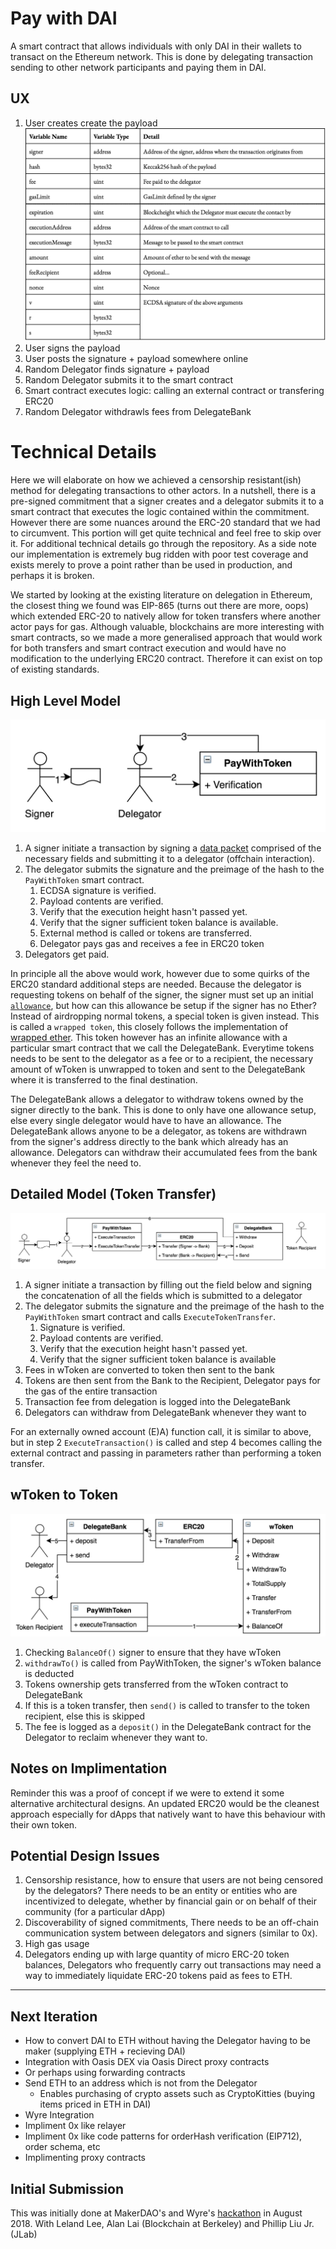 # Pay with DAI
A smart contract that allows individuals with only DAI in their wallets to transact on the Ethereum network. This is done by delegating transaction sending to other network participants and paying them in DAI.

## UX
 1. User creates create the payload
 ![GitHub Logo](/imgs/datafields.png)
 2. User signs the payload
 3. User posts the signature + payload somewhere online
 4. Random Delegator finds signature + payload
 5. Random Delegator submits it to the smart contract
 6. Smart contract executes logic: calling an external contract or transfering ERC20
 6. Random Delegator withdrawls fees from DelegateBank

# Technical Details
Here we will elaborate on how we achieved a censorship resistant(ish) method for delegating transactions to other actors. In a nutshell, there is a pre-signed commitment that a signer creates and a delegator submits it to a smart contract that executes the logic contained within the commitment. However there are some nuances around the ERC-20 standard that we had to circumvent. This portion will get quite technical and feel free to skip over it. For additional technical details go through the repository. As a side note our implementation is extremely bug ridden with poor test coverage and exists merely to prove a point rather than be used in production, and perhaps it is broken.

We started by looking at the existing literature on delegation in Ethereum, the closest thing we found was EIP-865 (turns out there are more, oops) which extended ERC-20 to natively allow for token transfers where another actor pays for gas. Although valuable, blockchains are more interesting with smart contracts, so we made a more generalised approach that would work for both transfers and smart contract execution and would have no modification to the underlying ERC20 contract. Therefore it can exist on top of existing standards.

## High Level Model
![High Level Flow Diagram](/imgs/highLevel.png)
1. A signer initiate a transaction by signing a [data packet]() comprised of the necessary fields and submitting it to a delegator (offchain interaction).
2. The delegator submits the signature and the preimage of the hash to the `PayWithToken` smart contract.
	1. ECDSA signature is verified.
	2. Payload contents are verified.
	3. Verify that the execution height hasn't passed yet.
	4. Verify that the signer sufficient token balance is available.
	5. External method is called or tokens are transferred.
	6. Delegator pays gas and receives a fee in ERC20 token
3. Delegators get paid.

In principle all the above would work, however due to some quirks of the ERC20 standard additional steps are needed. Because the delegator is requesting tokens on behalf of the signer, the signer must set up an initial [`allowance`](), but how can this allowance be setup if the signer has no Ether? Instead of airdropping normal tokens, a special token is given instead. This is called a `wrapped token`, this closely follows the implementation of [wrapped ether](). This token however has an infinite allowance with a particular smart contract that we call the DelegateBank. Everytime tokens needs to be sent to the delegator as a fee or to a recipient, the necessary amount of wToken is unwrapped to token and sent to the DelegateBank where it is transferred to the final destination.

The DelegateBank allows a delegator to withdraw tokens owned by the signer directly to the bank. This is done to only have one allowance setup, else every single delegator would have to have an allowance. The DelegateBank allows anyone to be a delegator, as tokens are withdrawn from the signer's address directly to the bank which already has an allowance. Delegators can withdraw their accumulated fees from the bank whenever they feel the need to.

## Detailed Model (Token Transfer)
![First Token Transfer](/imgs/firstTransfer.png)
1. A signer initiate a transaction by filling out the field below and signing the concatenation of all the fields which is submitted to a delegator
2. The delegator submits the signature and the preimage of the hash to the `PayWithToken` smart contract and calls `ExecuteTokenTransfer`.
	1. Signature is verified.
	2. Payload contents are verified.
	3. Verify that the execution height hasn't passed yet.
	4. Verify that the signer sufficient token balance is available
3. Fees in wToken are converted to token then sent to the bank
4. Tokens are then sent from the Bank to the Recipient, Delegator pays for the gas of the entire transaction
5. Transaction fee from delegation is logged into the DelegateBank
6. Delegators can withdraw from DelegateBank whenever they want to

For an externally owned account (E)A) function call, it is similar to above, but in step 2 `ExecuteTransaction()` is called and step 4 becomes calling the external contract and passing in parameters rather than performing a token transfer.

## wToken to Token
![wToken to Token](/imgs/wTokenToToken.png)
1. Checking `BalanceOf()` signer to ensure that they have wToken
2. `withdrawTo()` is called from PayWithToken, the signer's wToken balance is deducted
3. Tokens ownership gets transferred from the wToken contract to DelegateBank
4. If this is a token transfer, then `send()` is called to transfer to the token recipient, else this is skipped
5. The fee is logged as a `deposit()` in the DelegateBank contract for the Delegator to reclaim whenever they want to.

## Notes on Implimentation
Reminder this was a proof of concept if we were to extend it some alternative architectural designs. An updated ERC20 would be the cleanest approach especially for dApps that natively want to have this behaviour with their own token.

## Potential Design Issues
1. Censorship resistance, how to ensure that users are not being censored by the delegators? There needs to be an entity or entities who are incentivized to delegate, whether by financial gain or on behalf of their community (for a particular dApp)
2. Discoverability of signed commitments, There needs to be an off-chain communication system between delegators and signers (similar to 0x).
3. High gas usage
4. Delegators ending up with large quantity of micro ERC-20 token balances, Delegators who frequently carry out transactions may need a way to immediately liquidate ERC-20 tokens paid as fees to ETH.

---

## Next Iteration
 * How to convert DAI to ETH without having the Delegator having to be maker (supplying ETH + recieving DAI)
  * Integration with Oasis DEX via Oasis Direct proxy contracts
  * Or perhaps using forwarding contracts
 * Send ETH to an address which is not from the Delegator
 	* Enables purchasing of crypto assets such as CryptoKitties (buying items priced in ETH in DAI)
 * Wyre Integration
 * Impliment 0x like relayer
 * Impliment 0x like code patterns for orderHash verification (EIP712), order schema, etc
 * Implimenting proxy contracts

## Initial Submission
This was initially done at MakerDAO's and Wyre's [hackathon](https://www.eventbrite.com/e/unblock-the-hackathon-tickets-48209728596) in August 2018. With Leland Lee, Alan Lai (Blockchain at Berkeley) and Phillip Liu Jr. (JLab)
